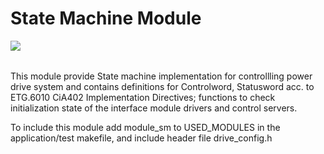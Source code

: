 State Machine Module
=======================
<a href="https://github.com/synapticon/sc_sncn_motorctrl_sin/blob/master/SYNAPTICON.md">
<img align="left" src="https://s3-eu-west-1.amazonaws.com/synapticon-resources/images/logos/synapticon_fullname_blackoverwhite_280x48.png"/>
</a>
<br/>
<br/>

This module provide State machine implementation for controllling power drive system and
contains definitions for Controlword, Statusword acc. to ETG.6010 CiA402 Implementation 
Directives; functions to check initialization state of the interface module drivers and 
control servers.

To include this module add module_sm to USED_MODULES in the application/test makefile, 
and include header file drive_config.h

